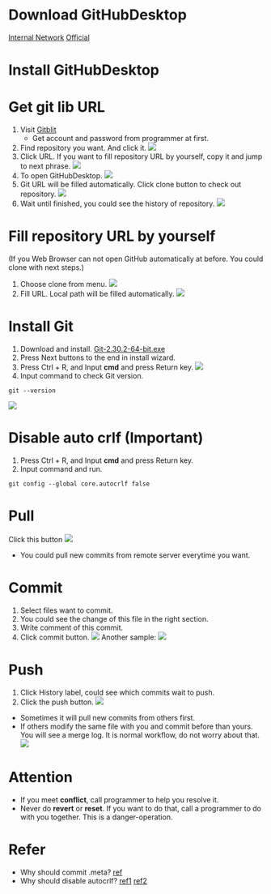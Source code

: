# Download GitHubDesktop
[Internal Network](http://10.60.80.2:8099/ftp/tools/GitHubDesktopSetup-x64.exe)
[Official](https://desktop.github.com/)

# Install GitHubDesktop

# Get git lib URL
1. Visit [Gitblit](http://10.60.80.2:10101/)
    * Get account and password from programmer at first.
2. Find repository you want. And click it.
![](vx_images/266215915239373.png)
3. Click URL. If you want to fill repository URL by yourself, copy it and jump to next phrase.
![](vx_images/315330216227240.png)
4. To open GitHubDesktop. 
![](vx_images/329010416247406.png)
5. Git URL will be filled automatically. Click clone button to check out repository.
![](vx_images/199660616240075.png)
5. Wait until finished, you could see the history of repository.
![](vx_images/376440916236630.png)


# Fill repository URL by yourself
(If you Web Browser can not open GitHub automatically at before. You could clone with next steps.)
1. Choose clone from menu.
![](vx_images/3085715220947.png)
2. Fill URL.  Local path will be filled automatically.
![](vx_images/199660616240075.png)

# Install Git
1. Download and install. 
    [Git-2.30.2-64-bit.exe](http://10.60.80.2:8099/ftp/tools/Git-2.30.2-64-bit.exe)
2. Press Next buttons to the end in install wizard.
3. Press Ctrl + R, and Input **cmd** and press Return key.
![](vx_images/548363011249052.png)
4. Input command to check Git version.
```shell 
git --version
```
![](vx_images/318524511244188.png)


# Disable auto crlf (Important)
1. Press Ctrl + R, and Input **cmd** and press Return key.
2. Input command and run.
```shell 
git config --global core.autocrlf false
```

# Pull 
Click this button
![](vx_images/86542016232384.png)
* You could pull new commits from remote server everytime you want.

# Commit
1. Select files want to commit.
2. You could see the change of this file in the right section.
3. Write comment of this commit.
3. Click commit button.
![](vx_images/234845116250264.png)
Another sample:
![](vx_images/214135616247868.png)

# Push
1. Click History label, could see which commits wait to push.
2. Click the push button. 
![](vx_images/408065716245370.png)
* Sometimes it will pull new commits from others first.
* If others modify the same file with you and commit before than yours. You will see a merge log. It is normal workflow, do not worry about that.
![](vx_images/298850617226611.png)

# Attention
* If you meet **conflict**, call programmer to help you resolve it.
* Never do **revert** or **reset**. If you want to do that, call a programmer to do with you together. This is a danger-operation.

# Refer
* Why should commit .meta? [ref](https://blog.csdn.net/u012169685/article/details/46378993)
* Why should disable autocrlf? [ref1](https://blog.csdn.net/u013037336/article/details/121541008)  [ref2](https://markentier.tech/posts/2021/10/autocrlf-true-considered-harmful/)

